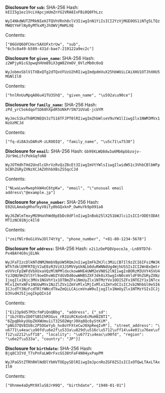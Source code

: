 __Disclosure for `sub`:__
SHA-256 Hash: `kEII5g1ez1VcLVApcjmUmZnYG2VRA8IxFBi0Q0FhLzc`


```
WyI4NkdWUTZPRkNIeHJTQVhVRnh0clV3IiwgInN1YiIsICI2YzVjMGE0OS1iNTg5LTQz
MWQtYmFlNy0yMTkxMjJhOWVjMmMiXQ
```

Contents:

```
["86GVQ6OFCHxrSAXUFxtrUw", "sub",
"6c5c0a49-b589-431d-bae7-219122a9ec2c"]
```

__Disclosure for `given_name`:__
SHA-256 Hash: `z2WPjyH1cG3pwqhHVm89iX3gW82VmOV_0VlzMb0c0oQ`


```
WyJobmxSblV1TXBxQTg2dTQxVFUzU2hRIiwgImdpdmVuX25hbWUiLCAiXHU1OTJhXHU5
MGNlIl0
```

Contents:

```
["hnlRnUuMpqA86u41TU3ShQ", "given_name", "\u592a\u90ce"]
```

__Disclosure for `family_name`:__
SHA-256 Hash: `zPd_yrC5okdqofSD68hXpdR5UNkPr5N71UVaE-jcUYM`


```
WyJmcS1kaThBM3NEQVJzTS16TFJPT0lRIiwgImZhbWlseV9uYW1lIiwgIlx1NWM3MVx1
NzUzMCJd
```

Contents:

```
["fq-di8A3sDARsM-zLROOIQ", "family_name", "\u5c71\u7530"]
```

__Disclosure for `email`:__
SHA-256 Hash: `Gb99XLWQ8dw3a6Mb6pbbzojv-JUr9mLifcPekGqfoN8`


```
WyJOTHdhTHd2UndlcGhrVzRvQzZ0cEt3IiwgImVtYWlsIiwgIlwidW51c3VhbCBlbWFp
bCBhZGRyZXNzXCJAZXhhbXBsZS5qcCJd
```

Contents:

```
["NLwaLwvRwephkW4oC6tpKw", "email", "\"unusual email
address\"@example.jp"]
```

__Disclosure for `phone_number`:__
SHA-256 Hash: `E02ULAmabgHhofkyV8ity0bGQxknP_OwHuYk9pO91a8`


```
WyJ6ZWlmTmxyMG9HaVhWd0pEbDc0dFlnIiwgInBob25lX251bWJlciIsICIrODEtODAt
MTIzNC01Njc4Il0
```

Contents:

```
["zeifNlr0oGiXVwJDl74tYg", "phone_number", "+81-80-1234-5678"]
```

__Disclosure for `address`:__
SHA-256 Hash: `x2i1zOePQ8VpoceJa_-Ln89TD7d-Px4BAY4G9sjELNk`


```
WyJFaTIzcDlkNTdNM2NmbVBpUW5RQmJnIiwgImFkZHJlc3MiLCB7Il9zZCI6IFsiMWJK
WThTdklEMFRTQjVJaE0zR3VzX3JSMVVpUkNLb0duRWNNdUg4WjhUSSIsICI2WnBxQmtr
eVVVcFpIWFdVbXUxaVQzMlNPMldxckowWHE4UWM2eVN0S2lNIiwgInBORzM3UVY4SVU4
YzJQNU9HZVl5Yl9oeDhvWUZYdGVDd0owWHBSZXFJdk0iXSwgInN0cmVldF9hZGRyZXNz
IjogIlx1Njc3MVx1NGVhY1x1OTBmZFx1NmUyZlx1NTMzYVx1ODI5ZFx1NTE2Y1x1NTcx
Mlx1ZmYxNFx1NGUwMVx1NzZlZVx1ZmYxMlx1MjIxMlx1ZmYxOCIsICJsb2NhbGl0eSI6
ICJcdTY3NzFcdTRlYWNcdTkwZmQiLCAicmVnaW9uIjogIlx1NmUyZlx1NTMzYSIsICJj
b3VudHJ5IjogIkpQIn1d
```

Contents:

```
["Ei23p9d57M3cfmPiQnQBbg", "address", {"_sd":
["1bJY8SvID0TSB5IhM3Gus_rR1UiRCKoGnEcMuH8Z8TI",
"6ZpqBkkyUUpZHXWUmu1iT32SO2WqrJ0Xq8Qc6yStKiM",
"pNG37QV8IU8c2P5OGeYyb_hx8oYFXteCwJ0XpReqIvM"], "street_address": "\
u6771\u4eac\u90fd\u6e2f\u533a\u829d\u516c\u5712\uff14\u4e01\u76ee\uf
f12\u2212\uff18", "locality": "\u6771\u4eac\u90fd", "region":
"\u6e2f\u533a", "country": "JP"}]
```

__Disclosure for `birthdate`:__
SHA-256 Hash: `Bjq8C3IYd_T7sPnFaLW0rFxcGS38tFaF4N04yxPapPM`


```
WyJPaG5tZTRhRHlNdDlYbHVTOEpySDlRIiwgImJpcnRoZGF0ZSIsICIxOTQwLTAxLTAx
Il0
```

Contents:

```
["Ohnme4aDyMt9XluS8JrH9Q", "birthdate", "1940-01-01"]
```
